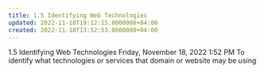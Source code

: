 ```yaml
---
title: 1.5 Identifying Web Technologies
updated: 2022-11-18T19:12:15.0000000+04:00
created: 2022-11-18T13:52:53.0000000+04:00
---
```


1.5 Identifying Web Technologies
Friday, November 18, 2022
1:52 PM
To identify what technologies or services that domain or website may be using
